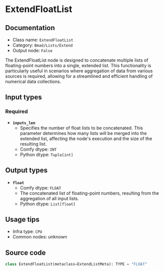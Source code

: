# ExtendFloatList
## Documentation
- Class name: `ExtendFloatList`
- Category: `Bmad/Lists/Extend`
- Output node: `False`

The ExtendFloatList node is designed to concatenate multiple lists of floating-point numbers into a single, extended list. This functionality is particularly useful in scenarios where aggregation of data from various sources is required, allowing for a streamlined and efficient handling of numerical data collections.
## Input types
### Required
- **`inputs_len`**
    - Specifies the number of float lists to be concatenated. This parameter determines how many lists will be merged into the extended list, affecting the node's execution and the size of the resulting list.
    - Comfy dtype: `INT`
    - Python dtype: `Tuple[int]`
## Output types
- **`float`**
    - Comfy dtype: `FLOAT`
    - The concatenated list of floating-point numbers, resulting from the aggregation of all input lists.
    - Python dtype: `List[float]`
## Usage tips
- Infra type: `CPU`
- Common nodes: unknown


## Source code
```python
class ExtendFloatList(metaclass=ExtendListMeta): TYPE = "FLOAT"

```
